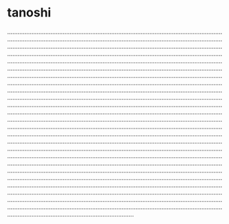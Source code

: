 # tanoshi
.....................................................................................................................................................................................................................................................................................................................................................................................................................................................................................................................................................................................................................................................................................................................................................................................................................................................................................................................................................................................................................................................................................................................................................................................................................................................................................................................................................................................................................................................................................................................................................................................................................................................................................................................................................................................................................................................................................................................................................................................................................................................................................................................................................................................................................................................................................................................................................................................................................................................................................................................................................................................................................................................................................................................................................................................................................................................................................................................................................................................................................................................................................................................................................................................................................................................................................................
